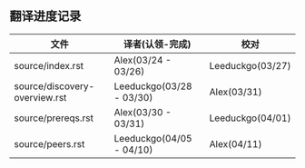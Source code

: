 ## 翻译进度记录


| 文件               |  译者(认领-完成)    |   校对  |
| ----------------- | ----------------- | ---------------   |
|source/index.rst   |  Alex(03/24 - 03/26)|  Leeduckgo(03/27)  |
|source/discovery-overview.rst   |  Leeduckgo(03/28 - 03/30)|  Alex(03/31)  |
|source/prereqs.rst |  Alex(03/30 - 03/31)|  Leeduckgo(04/01)  |
|source/peers.rst   |  Leeduckgo(04/05 - 04/10)|  Alex(04/11)  |
